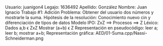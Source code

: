 Usuario: juanigon4
Legajo: 1636492
Apellido: González 
Nombre: Juan Ignacio 
Trabajo #1: Adición
Problema: Obtener del usuario dos números y mostrarle la suma.
Hipótesis de la resolución: Conocimiento nuevo cin y diferenciación de tipos de datos
Modelo IPO: ZxZ ==> Procesos ==> Z
Léxico: Dados a,b ϵ ZxZ Mostrar (a+b) ϵ Z
Representación en pseudocódigo: leer a; leer b; mostrar a+b;
Representación gráfica: AED/01-Suma.cpp/Nassi-Schneiderman.png

